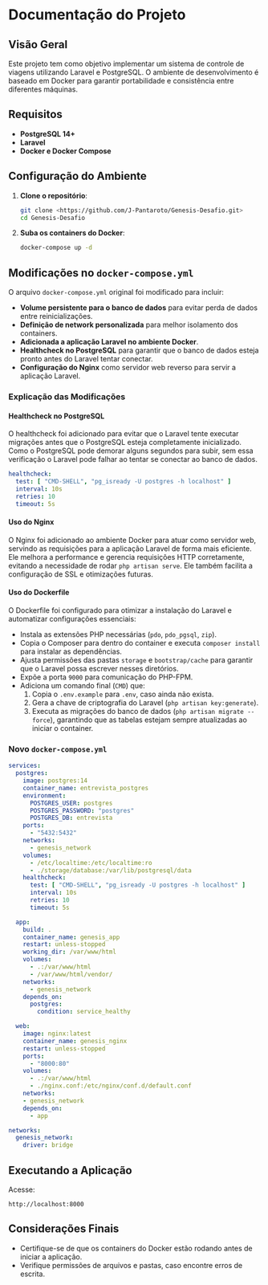 # Documentação do Projeto

## Visão Geral
Este projeto tem como objetivo implementar um sistema de controle de viagens utilizando Laravel e PostgreSQL. O ambiente de desenvolvimento é baseado em Docker para garantir portabilidade e consistência entre diferentes máquinas.

## Requisitos
- **PostgreSQL 14+**
- **Laravel**
- **Docker e Docker Compose**

## Configuração do Ambiente

1. **Clone o repositório**:
   ```sh
   git clone <https://github.com/J-Pantaroto/Genesis-Desafio.git>
   cd Genesis-Desafio
   ```

2. **Suba os containers do Docker**:
   ```sh
   docker-compose up -d
   ```

## Modificações no `docker-compose.yml`

O arquivo `docker-compose.yml` original foi modificado para incluir:
- **Volume persistente para o banco de dados** para evitar perda de dados entre reinicializações.
- **Definição de network personalizada** para melhor isolamento dos containers.
- **Adicionada a aplicação Laravel no ambiente Docker**.
- **Healthcheck no PostgreSQL** para garantir que o banco de dados esteja pronto antes do Laravel tentar conectar.
- **Configuração do Nginx** como servidor web reverso para servir a aplicação Laravel.

### Explicação das Modificações

#### **Healthcheck no PostgreSQL**
O healthcheck foi adicionado para evitar que o Laravel tente executar migrações antes que o PostgreSQL esteja completamente inicializado. Como o PostgreSQL pode demorar alguns segundos para subir, sem essa verificação o Laravel pode falhar ao tentar se conectar ao banco de dados.

```yaml
healthcheck:
  test: [ "CMD-SHELL", "pg_isready -U postgres -h localhost" ]
  interval: 10s
  retries: 10
  timeout: 5s
```

#### **Uso do Nginx**
O Nginx foi adicionado ao ambiente Docker para atuar como servidor web, servindo as requisições para a aplicação Laravel de forma mais eficiente. Ele melhora a performance e gerencia requisições HTTP corretamente, evitando a necessidade de rodar `php artisan serve`. Ele também facilita a configuração de SSL e otimizações futuras.

#### **Uso do Dockerfile**
O Dockerfile foi configurado para otimizar a instalação do Laravel e automatizar configurações essenciais:
- Instala as extensões PHP necessárias (`pdo`, `pdo_pgsql`, `zip`).
- Copia o Composer para dentro do container e executa `composer install` para instalar as dependências.
- Ajusta permissões das pastas `storage` e `bootstrap/cache` para garantir que o Laravel possa escrever nesses diretórios.
- Expõe a porta `9000` para comunicação do PHP-FPM.
- Adiciona um comando final (`CMD`) que:
  1. Copia o `.env.example` para `.env`, caso ainda não exista.
  2. Gera a chave de criptografia do Laravel (`php artisan key:generate`).
  3. Executa as migrações do banco de dados (`php artisan migrate --force`), garantindo que as tabelas estejam sempre atualizadas ao iniciar o container.

### Novo `docker-compose.yml`

```yaml
services:
  postgres:
    image: postgres:14
    container_name: entrevista_postgres
    environment:
      POSTGRES_USER: postgres
      POSTGRES_PASSWORD: "postgres"
      POSTGRES_DB: entrevista
    ports:
      - "5432:5432"
    networks:
      - genesis_network
    volumes:
      - /etc/localtime:/etc/localtime:ro
      - ./storage/database:/var/lib/postgresql/data
    healthcheck:
      test: [ "CMD-SHELL", "pg_isready -U postgres -h localhost" ]
      interval: 10s
      retries: 10
      timeout: 5s

  app:
    build: .
    container_name: genesis_app
    restart: unless-stopped
    working_dir: /var/www/html
    volumes:
      - .:/var/www/html
      - /var/www/html/vendor/
    networks:
      - genesis_network
    depends_on:
      postgres:
        condition: service_healthy

  web:
    image: nginx:latest
    container_name: genesis_nginx
    restart: unless-stopped
    ports:
      - "8000:80"
    volumes:
      - .:/var/www/html
      - ./nginx.conf:/etc/nginx/conf.d/default.conf
    networks:
    - genesis_network
    depends_on:
      - app

networks:
  genesis_network:
    driver: bridge
```

## Executando a Aplicação

Acesse:
```
http://localhost:8000
```

## Considerações Finais
- Certifique-se de que os containers do Docker estão rodando antes de iniciar a aplicação.
- Verifique permissões de arquivos e pastas, caso encontre erros de escrita.


